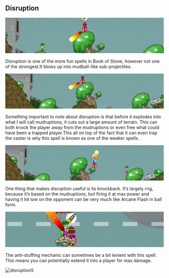## Disruption 


![disruption1](https://raw.githubusercontent.com/1IlIl/wikidata/main/stone/gifs/disruption1gif.gif)


Disruption is one of the more fun spells in Book of Stone, however not one of the strongest.It blows up into mudball-like sub-projectiles. 


![disruption2](https://raw.githubusercontent.com/1IlIl/wikidata/main/stone/gifs/disruption2gif.gif)


Something important to note about disruption is that before it explodes into what I will call mudruptions, it cuts out a large amount of terrain. This can both knock the player away from the mudruptions or even free what could have been a trapped player.This all on top of the fact that it can even trap the caster is why this spell is known as one of the weaker spells.


![disruption3](https://raw.githubusercontent.com/1IlIl/wikidata/main/stone/gifs/disruption3gif.gif)


One thing that makes disruption useful is its knockback. It’s largely rng, because it’s based on the mudruptions, but firing it at max power and having it hit low on the opponent can be very much like Arcane Flash in ball form.


![disruption4](https://raw.githubusercontent.com/1IlIl/wikidata/main/stone/gifs/disruption4gif.gif)


The anti-stuffing mechanic can sometimes be a bit lenient with this spell. This means you can potentially extend it into a player for max damage.


![disruption5](https://raw.githubusercontent.com/1IlIl/wikidata/main/stone/gifs/disruption5gif.gif)

